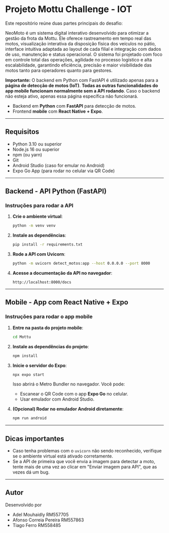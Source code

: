 
# Projeto Mottu Challenge -  IOT

Este repositório reúne duas partes principais do desafio:

NeoMoto é um sistema digital interativo desenvolvido para otimizar a gestão da frota da Mottu. Ele oferece rastreamento em tempo real das motos, visualização interativa da disposição física dos veículos no pátio, interface intuitiva adaptada ao layout de cada filial e integração com dados de uso, manutenção e status operacional. O sistema foi projetado com foco em controle total das operações, agilidade no processo logístico e alta escalabilidade, garantindo eficiência, precisão e maior visibilidade das motos tanto para operadores quanto para gestores.

**Importante:** O backend em Python com FastAPI é utilizado apenas para a **página de detecção de motos (IoT)**. **Todas as outras funcionalidades do app mobile funcionam normalmente sem a API rodando**. Caso o backend não esteja ativo, apenas essa página específica não funcionará.


- Backend em **Python** com **FastAPI** para detecção de motos.
- Frontend **mobile** com **React Native + Expo**.

---

##  Requisitos

- Python 3.10 ou superior
- Node.js 16 ou superior
- npm (ou yarn)
- Git
- Android Studio (caso for emular no Android)
- Expo Go App (para rodar no celular via QR Code)

---

##  Backend - API Python (FastAPI)

### Instruções para rodar a API


1. **Crie o ambiente virtual**:
   ```bash
   python -m venv venv
   ```


2. **Instale as dependências**:
   ```bash
   pip install -r requirements.txt
   ```

3. **Rode a API com Uvicorn**:
   ```bash
   python -m uvicorn detect_motos:app --host 0.0.0.0 --port 8000
   ```

4. **Acesse a documentação da API no navegador**:
   ```
   http://localhost:8000/docs
   ```

---

##  Mobile - App com React Native + Expo

###  Instruções para rodar o app mobile

1. **Entre na pasta do projeto mobile**:
   ```bash
   cd Mottu
   ```

2. **Instale as dependências do projeto**:
   ```bash
   npm install
   ```

3. **Inicie o servidor do Expo**:
   ```bash
   npx expo start
   ```

   Isso abrirá o Metro Bundler no navegador. Você pode:

   - Escanear o QR Code com o app **Expo Go** no celular.
   - Usar emulador com Android Studio.

4. **(Opcional) Rodar no emulador Android diretamente**:
   ```bash
   npm run android
   ```


---

##  Dicas importantes

- Caso tenha problemas com o `uvicorn` não sendo reconhecido, verifique se o ambiente virtual está ativado corretamente.
- Se a API de primeira que você envia a imagem para detectar a moto, tente mais de uma vez ao clicar em "Enviar imagem para API", que as vezes dá um bug.


---

##  Autor

Desenvolvido por 
- Adel Mouhaidly RM557705
- Afonso Correia Pereira RM557863
- Tiago Ferro RM558485
